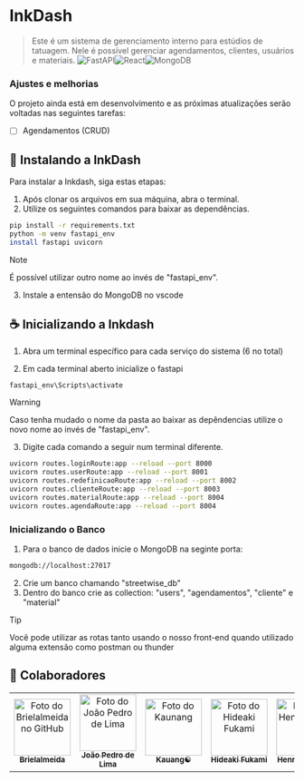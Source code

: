 #   InkDash

> Este é um sistema de gerenciamento interno para estúdios de tatuagem. Nele é possível gerenciar agendamentos, clientes, usuários e materiais.
![FastAPI](https://img.shields.io/badge/FastAPI-005571?style=for-the-badge&logo=fastapi)![React](https://img.shields.io/badge/react-%2320232a.svg?style=for-the-badge&logo=react&logoColor=%2361DAFB)![MongoDB](https://img.shields.io/badge/MongoDB-%234ea94b.svg?style=for-the-badge&logo=mongodb&logoColor=white)


### Ajustes e melhorias

O projeto ainda está em desenvolvimento e as próximas atualizações serão voltadas nas seguintes tarefas:

- [ ] Agendamentos (CRUD)

## 🚀 Instalando a InkDash

Para instalar a Inkdash, siga estas etapas:

1. Após clonar os arquivos em sua máquina, abra o terminal.
2. Utilize os seguintes comandos para baixar as dependências.

```bash
pip install -r requirements.txt
python -m venv fastapi_env
install fastapi uvicorn
```
> [!NOTE]
> É possível utilizar outro nome ao invés de "fastapi_env".

3. Instale a entensão do MongoDB no vscode

## ☕ Inicializando a Inkdash

1. Abra um terminal específico para cada serviço do sistema (6 no total)

2. Em cada terminal aberto inicialize o fastapi

```bash
fastapi_env\Scripts\activate
```
> [!WARNING]
> Caso tenha mudado o nome da pasta ao baixar as depêndencias utilize o novo nome ao invés de "fastapi_env".

3. Digite cada comando a seguir num terminal diferente.

```bash
uvicorn routes.loginRoute:app --reload --port 8000
uvicorn routes.userRoute:app --reload --port 8001
uvicorn routes.redefinicaoRoute:app --reload --port 8002
uvicorn routes.clienteRoute:app --reload --port 8003
uvicorn routes.materialRoute:app --reload --port 8004
uvicorn routes.agendaRoute:app --reload --port 8004

```
### Inicializando o Banco

1. Para o banco de dados inicie o MongoDB na seginte porta:

```bash
mongodb://localhost:27017
```
2. Crie um banco chamando "streetwise_db"
3. Dentro do banco crie as collection: "users", "agendamentos", "cliente" e "material"

> [!TIP]
> Você pode utilizar as rotas tanto usando o nosso front-end quando utilizado alguma extensão como postman ou thunder

## 🤝 Colaboradores

<table>
  <tr>
    <td align="center">
      <a href="#" title="defina o titulo do link">
        <img src="https://avatars.githubusercontent.com/u/128440479?s=400&u=a308ecb320d3bc000c31194508b884eadbb01366&v=4" width="100px;" alt="Foto do Brielalmeida no GitHub"/><br>
        <sub>
          <b>Brielalmeida</b>
        </sub>
      </a>
    </td>
    <td align="center">
      <a href="#" title="defina o titulo do link">
        <img src="https://avatars.githubusercontent.com/u/99226416?v=4" width="100px;" alt="Foto do João Pedro de Lima"/><br>
        <sub>
          <b>João Pedro de Lima</b>
        </sub>
      </a>
    </td>
    <td align="center">
      <a href="#" title="defina o titulo do link">
        <img src="https://avatars.githubusercontent.com/u/116198015?v=4" width="100px;" alt="Foto do Kaunang"/><br>
        <sub>
          <b>Kauang☯</b>
        </sub>
      </a>
    </td>
    <td align="center">
      <a href="#" title="defina o titulo do link">
        <img src="https://avatars.githubusercontent.com/u/107219109?v=4" width="100px;" alt="Foto do Hideaki Fukami"/><br>
        <sub>
          <b>Hideaki Fukami</b>
        </sub>
      </a>
    </td>
    <td align="center">
      <a href="#" title="defina o titulo do link">
        <img src="https://avatars.githubusercontent.com/u/131377083?v=4" width="100px;" alt="Foto do HenryPilotinho"/><br>
        <sub>
          <b>HenryPilotinho</b>
        </sub>
      </a>
    </td>
  </tr>
</table>